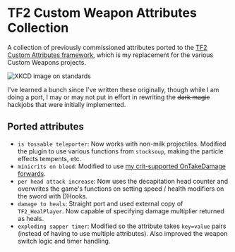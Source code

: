 # TF2 Custom Weapon Attributes Collection
A collection of previously commissioned attributes ported to the
[TF2 Custom Attributes framework], which is my replacement for the various Custom Weapons
projects.

[TF2 Custom Attributes framework]: https://github.com/nosoop/SM-TFCustAttr

![XKCD image on standards](https://imgs.xkcd.com/comics/standards.png)

I've learned a bunch since I've written these originally, though while I am doing a port, I may
or may not put in effort in rewriting the ~~dark magic~~ hackjobs that were initially
implemented.

## Ported attributes

* `is tossable teleporter`:  Now works with non-milk projectiles.  Modified the plugin to use
various functions from `stocksoup`, making the particle effects tempents, etc.
* `minicrits on bleed`:  Modified to use
[my crit-supported OnTakeDamage forwards][TF-OnTakeDamage].
* `per head attack increase`:  Now uses the decapitation head counter and overwrites the game's
functions on setting speed / health modifiers on the sword with DHooks.
* `damage to heals`:  Straight port and used external copy of `TF2_HealPlayer`.  Now capable of
specifying damage multiplier returned as heals.
* `exploding sapper timer`:  Modified so the attribute takes `key=value` pairs (instead of
having to use multiple attributes).  Also improved the weapon switch logic and timer handling.

[TF-OnTakeDamage]: https://github.com/nosoop/SM-TFOnTakeDamage